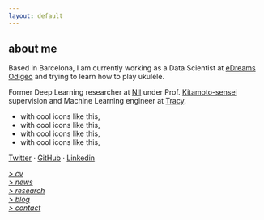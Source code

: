 ```yaml
---
layout: default
---
```


## about me

Based in Barcelona, I am currently working as a Data Scientist at [eDreams Odigeo](https://www.edreamsodigeo.com/) and trying to learn how to play ukulele.

Former Deep Learning researcher at [NII](www.nii.ac.jp/en/) under Prof. [Kitamoto-sensei](http://www.nii.ac.jp/en/faculty/digital_content/kitamoto_asanobu/) supervision and Machine Learning engineer at [Tracy](https://www.linkedin.com/company/tracy). 

<ul class="fa-ul">
  <li><i class="fa-li fa fa-linkedin"></i>with cool icons like this,</li>
  <li><i class="fa-li fa fa-twitter"></i>with cool icons like this,</li>
  <li><i class="fa-li fa fa-github"></i>with cool icons like this,</li>
  <li><i class="fa-li fa fa-medium"></i>with cool icons like this,</li>
</ul>

<i class="fab fa-linkedin-in"></i>
[Twitter](http://twitter.com/lucasrodesg) · [GitHub](http://github.com/lucasrodes) · [Linkedin](http://linkedin.com/in/lucasrodes) 

[*> cv*](cv.md) <br/>
[*> news*](news.md) <br/>
[*> research*](research.md) <br/>
[*> blog*](https://medium.com/@lucasrg) <br/>
[*> contact*](contact.md)

